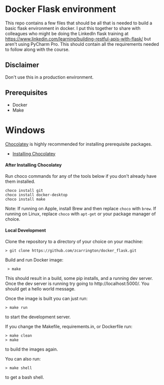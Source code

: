 # Docker Flask environment

This repo contains a few files that should be all that is needed to build a basic flask environment in docker. I put this together to share with colleagues who might be doing the LinkedIn flask training at https://www.linkedin.com/learning/building-restful-apis-with-flask/ but aren't using PyCharm Pro. This should contain all the requirements needed to follow along with the course. 

## Disclaimer
Don't use this in a production environment.

## Prerequisites
- Docker
- Make

# Windows

[Chocolatey](https://chocolatey.org/) is highly recommended for installing prerequisite packages.

- [Installing Chocolatey](https://chocolatey.org/docs/installation)

#### After Installing Chocolatey
Run choco commands for any of the tools below if you don't already have them installed. 
```
choco install git
choco install docker-desktop
choco install make
```

Note: If running on Apple, install Brew and then replace `choco` with `brew`. If running on Linux, replace `choco` with `apt-get` or your package manager of choice.

#### Local Development

Clone the repository to a directory of your choice on your machine:

```
> git clone https://github.com/zcarrington/docker_flask.git
```

Build and run Docker image:
 ```
  > make
```
This should result in a build, some pip installs, and a running dev server. Once the dev server is running try going to http://localhost:5000/. You should get a hello world message. 

Once the image is built you can just run:
```
> make run
```
to start the development server. 

If you change the Makefile, requirements.in, or Dockerfile run:
```
> make clean
> make
```
to build the images again. 

You can also run:
```
> make shell
```
to get a bash shell. 